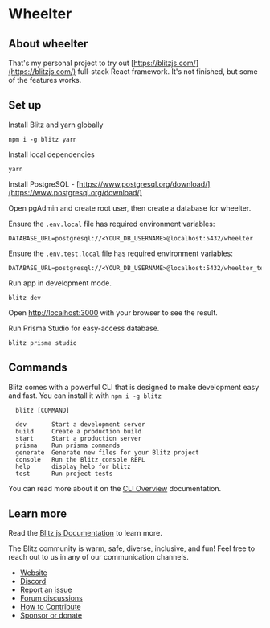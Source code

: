 # **Wheelter**

## About wheelter

That's my personal project to try out [https://blitzjs.com/](https://blitzjs.com/) full-stack React framework. It's not finished, but some of the features works.

## Set up

Install Blitz and yarn globally

```
npm i -g blitz yarn
```

Install local dependencies

```
yarn
```

Install PostgreSQL - [https://www.postgresql.org/download/](https://www.postgresql.org/download/)

Open pgAdmin and create root user, then create a database for wheelter.

Ensure the `.env.local` file has required environment variables:

```
DATABASE_URL=postgresql://<YOUR_DB_USERNAME>@localhost:5432/wheelter
```

Ensure the `.env.test.local` file has required environment variables:

```
DATABASE_URL=postgresql://<YOUR_DB_USERNAME>@localhost:5432/wheelter_test
```

Run app in development mode.

```
blitz dev
```

Open [http://localhost:3000](http://localhost:3000) with your browser to see the result.

Run Prisma Studio for easy-access database.

```
blitz prisma studio
```

## Commands

Blitz comes with a powerful CLI that is designed to make development easy and fast. You can install it with `npm i -g blitz`

```
  blitz [COMMAND]

  dev       Start a development server
  build     Create a production build
  start     Start a production server
  prisma    Run prisma commands
  generate  Generate new files for your Blitz project
  console   Run the Blitz console REPL
  help      display help for blitz
  test      Run project tests
```

You can read more about it on the [CLI Overview](https://blitzjs.com/docs/cli-overview) documentation.

## Learn more

Read the [Blitz.js Documentation](https://blitzjs.com/docs/getting-started) to learn more.

The Blitz community is warm, safe, diverse, inclusive, and fun! Feel free to reach out to us in any of our communication channels.

- [Website](https://blitzjs.com/)
- [Discord](https://discord.blitzjs.com/)
- [Report an issue](https://github.com/blitz-js/blitz/issues/new/choose)
- [Forum discussions](https://github.com/blitz-js/blitz/discussions)
- [How to Contribute](https://blitzjs.com/docs/contributing)
- [Sponsor or donate](https://github.com/blitz-js/blitz#sponsors-and-donations)
